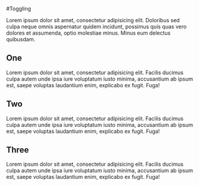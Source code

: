 #Toggling

Lorem ipsum dolor sit amet, consectetur adipisicing elit. Doloribus sed culpa neque omnis aspernatur quidem incidunt, possimus quis quas vero dolores et assumenda, optio molestiae minus. Minus eum delectus quibusdam.

## One
Lorem ipsum dolor sit amet, consectetur adipisicing elit. Facilis ducimus culpa autem unde ipsa iure voluptatum iusto minima, accusantium ab ipsum est, saepe voluptas laudantium enim, explicabo ex fugit. Fuga!

## Two
Lorem ipsum dolor sit amet, consectetur adipisicing elit. Facilis ducimus culpa autem unde ipsa iure voluptatum iusto minima, accusantium ab ipsum est, saepe voluptas laudantium enim, explicabo ex fugit. Fuga!

## Three
Lorem ipsum dolor sit amet, consectetur adipisicing elit. Facilis ducimus culpa autem unde ipsa iure voluptatum iusto minima, accusantium ab ipsum est, saepe voluptas laudantium enim, explicabo ex fugit. Fuga!
